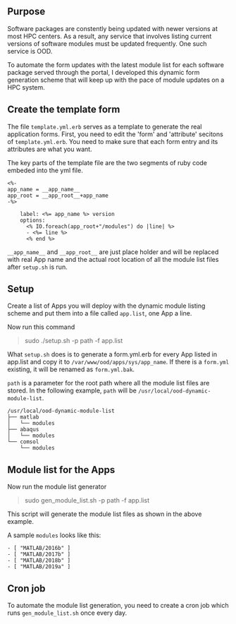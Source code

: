 ## Purpose

Software packages are constently being updated with newer versions at most HPC centers.
As a result, any service that involves listing current versions of software modules must 
be updated frequently. One such service is OOD. 

To automate the form updates with the latest module list for each software package served
through the portal, I developed this dynamic form generation scheme that will keep up with 
the pace of module updates on a HPC system.

## Create the template form

The file `template.yml.erb` serves as a template to generate the real application forms. 
First, you need to edit the 'form' and 'attribute' secitons of `template.yml.erb`. You need 
to make sure that each form entry and its attributes are what you want.

The key parts of the template file are the two segments of ruby code embeded into the yml file.

```
<%-
app_name = __app_name__
app_root = __app_root__+app_name
-%>
```
```
    label: <%= app_name %> version
    options:
      <% IO.foreach(app_root+"/modules") do |line| %>
      - <%= line %>
      <% end %>
```

`__app_name__` and `__app_root__` are just place holder and will be replaced with real App name 
and the actual root location of all the module list files after `setup.sh` is run.

## Setup

Create a list of Apps you will deploy with the dynamic module listing scheme and put them into a file called `app.list`, one App a line. 

Now run this command  
>sudo ./setup.sh -p path -f app.list

What `setup.sh` does is to generate a form.yml.erb for every App listed in app.list
and copy it to `/var/www/ood/apps/sys/app_name`. If there is a `form.yml` existing, it will be renamed as `form.yml.bak`.

`path` is a parameter for the root path where all the module list files are stored. In the following example, `path` will be `/usr/local/ood-dynamic-module-list`.
```
/usr/local/ood-dynamic-module-list
├── matlab
│   └── modules
├── abaqus
│   └── modules
└── comsol
    └── modules
```

## Module list for the Apps 

Now run the module list generator 

>sudo gen_module_list.sh -p path -f app.list

This script will generate the module list files as shown in the above example.  

A sample `modules` looks like this:

```
- [ "MATLAB/2016b" ]
- [ "MATLAB/2017b" ]
- [ "MATLAB/2018b" ]
- [ "MATLAB/2019a" ]
```
## Cron job

To automate the module list generation, you need to create a cron job which runs `gen_module_list.sh` once every day. 
